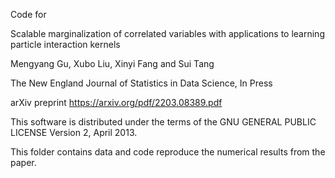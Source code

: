 Code for 

Scalable marginalization of correlated variables with applications to learning particle interaction kernels

Mengyang Gu, Xubo Liu, Xinyi Fang and Sui Tang

The New England Journal of Statistics in Data Science, In Press

arXiv preprint https://arxiv.org/pdf/2203.08389.pdf

This software is distributed under the terms of the GNU GENERAL PUBLIC LICENSE Version 2, April 2013.

This folder contains data and code reproduce the numerical results from the paper.
